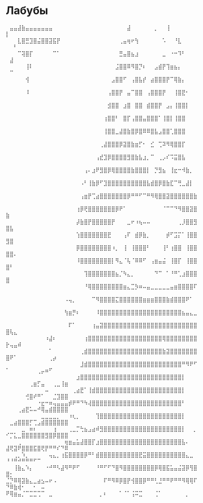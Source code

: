 # Лабубы
⠀⣤⣤⣼⣷⣤⣤⣤⣤⣤⣤⣤⠀⠀⠀⠀⠀⠀⠀⠀⠀⠀⠀⠀⠀⠀⠀⠀⠀⠀⠀⣼⠀⠀⠀⠀⠀⠀⡀⠀⠀⢸⠀⠀⠀⠀⠀⠀⠀⡇⠀⠀⠀⠀⠀⠀⠀⠀⠀⠀⠀⠀⠀ ⠀⠀⠀⣇⣿⣛⣹⣿⣬⣿⣿⣽⣯⡟⠀⠀⠀⠀⠀⠀⠀⠀⠀⠀⠀⠀⠀⠀⠀⢀⣤⢶⠖⢳⠀⠀⠀⠀⠀⠀⠡⠀⠀⠘⣇⠀⠀⠀⠀⠀⠀⠃⠀⠀⠀⠀⠀⠀⠀⠀⠀⠀⠀⠀⠀ ⠀⠀⠀⠉⢽⣿⡏⠀⠀⠀⠀⠀⠉⠁⠀⠀⠀⠀⠀⠀⠀⠀⠀⠀⠀⠀⠀⠀⠀⣛⣤⣿⣦⣰⠀⠀⠀⠀⠀⠀⣀⠀⠐⠒⠹⠃⠀⠀⠀⠀⣼⠀⠀⠀⠀⠀⠀⠀⠀⠀⠀⠀⠀⠀⠀ ⠀⠀⠀⠀⠀⢸⠇⠀⠀⠀⠀⠀⠀⠀⠀⠀⠀⠀⠀⠀⠀⠀⠀⠀⠀⠀⠀⠀⣨⣿⣿⠿⠻⣿⡙⠆⠀⠀⣠⣾⡟⢹⣶⣦⡄⠀⠀⠀⠀⠀⠉⠀⠀⠀⠀⠀⠀⠀⠀⠀⠀⠀⠀⠀⠀ ⠀⠀⠀⠀⠀⢺⠀⠀⠀⠀⠀⠀⠀⠀⠀⠀⠀⠀⠀⠀⠀⠀⠀⠀⠀⠀⠀⣠⣿⣿⠋⠀⢠⣿⣧⡞⠀⣴⣿⣿⣿⡟⠉⢿⣷⡄⠀⠀⠀⠀⠀⠀⠀⠀⠀⠀⠀⠀⠀⠀⠀⠀⠀⠀⠀ ⠀⠀⠀⠀⠀⠸⠀⠀⠀⠀⠀⠀⠀⠀⠀⠀⠀⠀⠀⠀⠀⠀⠀⠀⠀⠀⢠⣿⣿⡟⠀⣤⠉⣿⣿⠀⢠⣿⣿⣿⡟⠀⠀⢸⣿⣟⠂⠀⠀⠀⠀⠀⠀⠀⠀⠀⠀⠀⠀⠀⠀⠀⠀⠀⠀ ⠀⠀⠀⠀⠀⠀⠀⠀⠀⠀⠀⠀⠀⠀⠀⠀⠀⠀⠀⠀⠀⠀⠀⠀⠀⠀⣺⣿⣿⠀⣰⣿⠀⣿⣿⠀⣾⣿⣿⡟⠀⣠⡄⢸⣿⣿⡇⠀⠀⠀⠀⠀⠀⠀⠀⠀⠀⠀⠀⠀⠀⠀⠀⠀⠀ ⠀⠀⠀⠀⠀⠀⠀⠀⠀⠀⠀⠀⠀⠀⠀⠀⠀⠀⠀⠀⠀⠀⠀⠀⠀⢰⣿⣿⠃⠀⣿⡏⢠⣿⣿⣤⣿⣿⣿⠁⢸⣿⡇⢸⣿⣿⠀⠀⠀⠀⠀⠀⠀⠀⠀⠀⠀⠀⠀⠀⠀⠀⠀⠀⠀ ⠀⠀⠀⠀⠀⠀⠀⠀⠀⠀⠀⠀⠀⠀⠀⠀⠀⠀⠀⠀⠀⠀⠀⠀⠀⢸⣿⣿⣀⣼⣿⣷⣿⡿⣿⠿⠿⣿⣧⣠⣿⣿⢁⣿⣿⣿⠀⠀⠀⠀⠀⠀⠀⠀⠀⠀⠀⠀⠀⠀⠀⠀⠀⠀⠀ ⠀⠀⠀⠀⠀⠀⠀⠀⠀⠀⠀⠀⠀⠀⠀⠀⠀⠀⠀⠀⠀⠀⠀⠀⢀⣼⣿⣿⣿⡿⣽⣿⣷⣶⡋⠂⠀⣊⠀⢉⠽⠻⢿⣿⣿⡏⠀⠀⠀⠀⠀⠀⠀⠀⠀⠀⠀⠀⠀⠀⠀⠀⠀⠀⠀ ⠀⠀⠀⠀⠀⠀⠀⠀⠀⠀⠀⠀⠀⠀⠀⠀⠀⠀⠀⠀⠀⠀⠀⢠⣞⣹⡿⣿⣿⣿⣿⣻⣿⣷⣧⣰⡀⠉⠀⢀⡠⠎⠩⣭⣿⣧⠀⠀⠀⠀⠀⠀⠀⠀⠀⠀⠀⠀⠀⠀⠀⠀⠀⠀⠀ ⠀⠀⠀⠀⠀⠀⠀⠀⠀⠀⠀⠀⠀⠀⠀⠀⠀⠀⠀⠀⢠⠄⣰⠟⣻⣿⡿⢿⣿⣿⣿⣿⣷⣿⣿⣿⡇⠀⡙⣻⣦⠀⢸⣖⠒⠺⣷⡀⠀⠀⠀⠀⠀⠀⠀⠀⠀⠀⠀⠀⠀⠀⠀⠀⠀ ⠀⠀⠀⠀⠀⠀⠀⠀⠀⠀⠀⠀⠀⠀⠀⠀⠀⠀⠀⠠⠃⢸⣷⡿⠋⣹⣿⣿⣿⣿⣿⣿⣿⣿⣿⣿⣧⣾⣿⡿⣿⣷⣏⠉⢛⣀⣼⡇⠀⠀⠀⠀⠀⠀⠀⠀⠀⠀⠀⠀⠀⠀⠀⠀⠀ ⠀⠀⠀⠀⠀⠀⠀⠀⠀⠀⠀⠀⠀⠀⠀⠀⠀⠀⠀⢠⣶⡟⢉⣴⣿⣿⣿⣿⣿⣿⣿⡿⠛⠛⠋⠉⠛⠻⢿⣿⣿⣽⣿⣿⣿⣿⣿⣿⣷⠀⠀⠀⠀⠀⠀⠀⠀⠀⠀⠀⠀⠀⠀⠀⠀ ⠀⠀⠀⠀⠀⠀⠀⠀⠀⠀⠀⠀⠀⠀⠀⠀⠀⠀⢰⡿⢟⣿⣿⣿⣿⣿⣿⣿⡿⠟⠁⠀⠀⠀⠀⠀⠀⠀⠀⠀⠈⠉⠉⠙⠻⣿⣿⣽⣿⣷⠀⠀⠀⠀⠀⠀⠀⠀⠀⠀⠀⠀⠀⠀⠀ ⠀⠀⠀⠀⠀⠀⠀⠀⠀⠀⠀⠀⠀⠀⠀⠀⠀⠀⡼⣷⣿⡟⣿⣿⣿⣿⣿⡟⠀⠀⠀⣀⠖⠰⢦⠤⠤⠀⠀⠀⠀⠀⠀⠀⢀⡸⣿⣿⣻⣿⣧⠀⠀⠀⠀⠀⠀⠀⠀⠀⠀⠀⠀⠀⠀ ⠀⠀⠀⠀⠀⠀⠀⠀⠀⠀⠀⠀⠀⠀⠀⠀⠀⠀⢱⣿⣿⣿⣿⣿⣿⣿⣟⠀⠀⠀⢠⠏⠀⣾⡿⣷⡀⠀⠀⠀⠀⡾⠋⣩⡍⠁⢸⣿⣿⣻⣿⠀⠀⠀⠀⠀⠀⠀⠀⠀⠀⠀⠀⠀⠀ ⠀⠀⠀⠀⠀⠀⠀⠀⠀⠀⠀⠀⠀⠀⠀⠀⠀⠀⡿⣿⣿⣿⣿⣿⣿⣿⣿⠰⡀⠀⢸⠀⢸⣿⣿⣿⠃⠀⠀⠀⢸⠃⢰⣿⣿⠀⢸⣿⣿⣿⣿⠄⠀⠀⠀⠀⠀⠀⠀⠀⠀⠀⠀⠀⠀ ⠀⠀⠀⠀⠀⠀⠀⠀⠀⠀⠀⠀⠀⠀⠀⠀⠀⠀⠸⣿⣿⣿⣿⣿⣿⣿⣿⡇⠻⣄⠈⢧⠈⠿⠿⠋⠀⢠⣶⣤⣬⠀⢸⣿⡏⠀⢸⣿⣿⣿⠃⠀⠀⠀⠀⠀⠀⠀⠀⠀⠀⠀⠀⠀⠀ ⠀⠀⠀⠀⠀⠀⠀⠀⠀⠀⠀⠀⠀⠀⠀⠀⠀⠀⠀⠀⢹⣿⣿⣿⣿⣿⣿⣿⣦⡈⠳⣄⡀⠀⠀⠀⠀⠀⠙⠉⠀⠁⠘⠛⢁⣰⣿⣿⣿⣿⠀⠀⠀⠀⠀⠀⠀⠀⠀⠀⠀⠀⠀⠀⠀ ⠀⠀⠀⠀⠀⠀⠀⠀⠀⠀⠀⠀⠀⠀⠀⠀⠀⠀⠀⠀⠘⢿⣿⣿⣿⣿⣿⣿⣿⣿⣶⣄⣉⡳⠶⠤⣤⣀⣀⣀⣀⣀⣤⣶⣿⣿⣿⣿⠏⠀⠀⠀⠀⠀⠀⠀⠀⠀⠀⠀⠀⠀⠀⠀⠀ ⠀⠀⠀⠀⠀⠀⠀⠀⠀⠀⠀⠀⠀⠀⠀⠠⢤⡀⠀⠀⠀⠀⠉⠻⣿⣿⣿⣿⣍⣿⣿⣿⣿⣿⣿⣶⣶⣶⣿⣿⣿⣷⣾⣿⣿⣿⠟⠁⠀⠀⠀⠀⠀⠀⠀⠀⠀⠀⠀⠀⠀⠀⠀⠀⠀ ⠀⠀⠀⠀⠀⠀⠀⠀⠀⠀⠀⠀⠀⠀⠀⢳⣶⡛⠆⠀⠀⠀⠀⠸⣿⣿⣿⣿⣿⣿⣿⣿⣿⣿⣿⣿⣿⣿⣿⣿⣿⣿⣿⣿⣿⣦⣤⣄⣀⠀⠀⠀⠀⠀⠀⠀⠀⠀⠀⠀⠀⠀⠀⠀⠀ ⠀⠀⠀⠀⠀⠀⠀⠀⠀⠀⠀⠀⠀⠀⠀⠀⠏⠁⠀⠀⠀⠀⢰⣤⣽⣿⣿⣿⣿⣿⣿⣿⣿⣿⣿⣿⣿⣿⣿⣿⣿⣿⣿⣿⣿⣿⣿⣿⣿⣿⢧⣄⠀⠀⠀⠀⠀⠀⠀⠀⠀⠀⠀⠀⠀ ⠀⠀⠀⠀⠀⠀⠀⠀⠀⠀⠰⣼⠆⠀⠀⠀⠀⠀⠀⠀⢰⣿⣿⣿⣿⣿⣿⣿⣿⣿⣿⣿⣿⣿⣿⣿⣿⣿⣿⣿⢿⣿⣿⣿⣿⣿⣿⣿⣿⡗⢤⣤⠾⠀⠀⠀⠀⠀⠀⠀⠀⠀⠀⠀⠀ ⠀⠀⠀⠀⠀⠀⠀⠀⠀⠀⠀⠁⠀⠀⠀⠀⠀⠀⠀⢀⣾⣿⣿⣿⣿⣿⣿⣿⣿⣿⣿⣿⣿⣿⣿⣿⣿⣿⣿⣿⣷⣽⣿⣿⣿⣿⣿⣿⣿⣿⠟⠁⠀⠀⠀⠀⠀⠀⠀⠀⢀⡴⠀⠀⠀ ⠀⠀⠀⠀⠀⠀⠀⠀⠀⠀⠀⠀⠀⠀⠀⠀⠀⠀⠀⣸⣾⣿⣿⣿⣿⣿⣿⣿⣿⣿⣿⣿⣿⣿⣿⣿⣿⣿⣿⣿⣿⣿⣿⣿⣿⠛⠻⠟⠋⠁⠀⠀⠀⠀⠀⠀⠀⢀⡤⠶⠋⠀⠀⠀⠀ ⠀⠀⠀⠀⠀⠀⠀⠀⠀⠀⠀⠀⠀⠀⠀⠀⠀⠀⣰⣿⣿⣿⣿⣿⣿⣿⣿⣿⣿⣿⣿⣿⣿⣿⣿⣿⣿⣿⣿⣿⣿⣿⣿⣿⣿⡇⠀⠀⠀⠀⠀⠀⠀⠀⠀⢀⣶⡋⣤⠀⠀⢀⣀⢸⣶ ⠀⠀⠀⠀⠀⠀⠀⠀⠀⠀⠤⠀⠀⠀⠀⠀⠀⢀⣴⣟⠁⢸⣾⣿⣿⣿⣿⣿⣿⣿⣿⣿⣿⣿⣿⣿⣿⣿⣿⣿⣿⣿⣿⣿⣿⡇⠀⠀⠀⠀⠀⠀⠀⠀⢚⣿⠞⠛⠁⠀⠀⣈⣹⣿⣿ ⠀⠀⠀⠀⠀⠀⠀⠀⠐⣖⠒⠶⢤⣤⣤⣤⡾⠟⠛⠙⠳⢼⣿⣿⣿⣿⣿⣿⣿⣿⣿⣿⣿⣿⣿⣿⣿⣿⣿⣿⣿⣿⣿⣿⣿⠃⠀⠀⠀⠀⠀⠀⢀⣴⣟⠥⠤⠚⢿⣤⣾⣿⣿⣿⣿ ⠀⠀⠀⠀⠀⠀⠀⠀⠀⣀⣀⣀⣀⡀⠀⠀⠰⢆⡀⠀⠀⠀⠀⢹⣿⣿⣿⣿⣿⣿⣿⣿⣿⣿⣿⣿⣿⣿⣿⣿⣿⣿⣿⣿⣿⡇⠀⠀⠀⠀⣀⣴⣿⣿⣿⡋⢉⣠⣾⣿⣿⣿⣿⣿⣿ ⠀⠀⠀⠀⣀⠀⠶⠆⠀⠀⠀⠀⢰⠀⠀⠀⢀⣀⡉⢓⣦⣠⣴⠾⣻⣿⣿⣿⣿⣿⣿⣿⣿⣿⣿⣿⣿⣿⣿⣿⣿⣿⣿⣿⣿⡇⠀⠀⡀⠊⡉⣅⣀⣿⣿⣿⣿⣿⣿⣻⣿⡿⣿⣿⣿ ⠀⠀⠀⢀⠀⠀⠀⠀⠀⠀⠀⠀⠀⠀⠀⢶⣶⣤⣥⣼⣿⣿⡏⣰⣿⣿⣿⣿⣿⣿⣿⣿⣿⣿⣿⣿⣿⣿⣿⣿⣿⣿⣿⣿⣿⣧⠄⠀⠀⣼⢟⣽⠟⣿⣿⣿⣯⣿⢟⡟⠛⠛⠎⠙⠿ ⠀⠀⢀⡀⠱⡀⠀⠀⠀⠀⠀⢤⣄⡀⢰⣯⣿⣿⣿⣿⡿⠛⠃⣾⣿⣿⣿⣿⣿⣿⣿⣿⣿⣿⣟⣭⣿⣿⣿⣿⣿⣿⣿⣿⣿⣿⣄⣀⠀⠘⠘⠛⠚⠛⠛⠛⠋⠉⠀⠀⠀⠀⠀⠀⠀ ⠀⠀⢸⣷⣄⠱⡄⠀⠀⠀⠐⠚⠛⠣⣼⠻⠛⠟⠋⠀⠀⠀⠀⠘⠛⠋⠋⠙⣿⠻⣿⣿⣿⣿⣿⣿⣿⣿⡿⢿⣿⣯⣥⣤⣬⣽⡿⢻⣿⣿⡂⠀⠀⠀⠀⠀⠀⠀⠀⠀⠀⠀⠀⠀⠀ ⣈⡙⠿⢿⣽⣷⣄⣀⣴⣢⠤⠖⠠⠀⠀⠀⠀⠀⠀⠀⠀⠀⠀⠀⠀⠏⠛⠻⠿⡿⣿⡟⢺⣿⣿⡿⠛⠛⢃⣘⠛⠛⠟⠛⠛⠻⢿⢿⠏⠙⠿⣷⢾⠂⠀⠀⠂⠀⠤⠀⠀⠀⠀⠀⠀ ⠟⢿⣶⣤⡈⠉⣉⣉⢉⠉⠀⣀⠀⠀⠀⠀⠀⠀⠀⠀⠀⠀⠀⠀⡀⠆⠀⠀⠀⠁⠈⠁⢨⠭⣉⠀⠀⠀⢈⠁⠀⠀⠀⠀⠀⠀⡀⠀⠀⠀⠀⠀⠀⠀⠀⠀⠀⠀⠀⠀⠀⠀⠀⠀⠀
 
